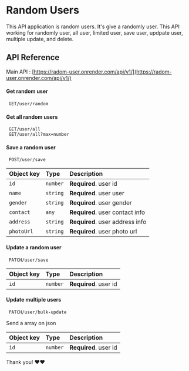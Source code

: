 # Random Users

This API application is random users. It's give a randomly user. This API working for randomly user, all user, limited user, save user, updpate user, multiple update, and delete.


## API Reference

Main API : [https://radom-user.onrender.com/api/v1/](https://radom-user.onrender.com/api/v1/)


#### Get random user

```http
 GET/user/random
```
#### Get all random users

```http
 GET/user/all
 GET/user/all?max=number
```
#### Save a random user
```http
 POST/user/save
```

| Object key | Type     | Description                |
| :-------- | :------- | :------------------------- |
| `id` | `number` | **Required**. user id |
| `name` | `string` | **Required**. user user |
| `gender` | `string` | **Required**. user gender |
| `contact` | `any` | **Required**. user contact info |
| `address` | `string` | **Required**. user address info |
| `photoUrl` | `string` | **Required**. user photo url |

#### Update a random user
```http
 PATCH/user/save
```

| Object key | Type     | Description                |
| :-------- | :------- | :------------------------- |
| `id` | `number` | **Required**. user id |


#### Update multiple users
```http
 PATCH/user/bulk-update
```

Send a array on json

| Object key | Type     | Description                |
| :-------- | :------- | :------------------------- |
| `id` | `number` | **Required**. user id |


Thank you! ❤️❤️
